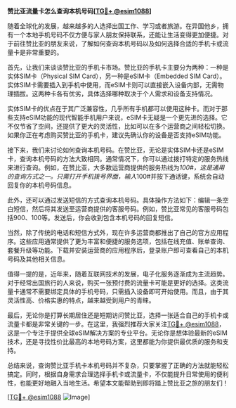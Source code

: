 **赞比亚流量卡怎么查询本机号码[[TG💪+ @esim1088](https://t.me/s/esim1088)]**

随着全球化的发展，越来越多的人选择出国工作、学习或者旅游。在异国他乡，拥有一个本地手机号码不仅方便与家人朋友保持联系，还能让生活变得更加便捷。对于前往赞比亚的朋友来说，了解如何查询本机号码以及如何选择合适的手机卡或流量卡是非常重要的。

首先，让我们来谈谈赞比亚的手机卡市场。赞比亚的手机卡主要分为两种：一种是实体SIM卡（Physical SIM Card），另一种是eSIM卡（Embedded SIM Card）。实体SIM卡需要插入到手机中使用，而eSIM卡则可以直接嵌入设备内部，无需物理插拔。这两种卡各有优劣，具体选择哪种取决于个人需求和设备支持情况。

实体SIM卡的优点在于其广泛兼容性，几乎所有手机都可以使用这种卡。而对于那些支持eSIM功能的现代智能手机用户来说，eSIM卡无疑是一个更先进的选择。它不仅节省了空间，还提供了更大的灵活性，比如可以在多个运营商之间轻松切换。如果你正在考虑购买赞比亚的手机卡，建议先确认你的设备是否支持eSIM功能。

接下来，我们来讨论如何查询本机号码。在赞比亚，无论是实体SIM卡还是eSIM卡，查询本机号码的方法大致相同。通常情况下，你可以通过拨打特定的服务热线来进行查询。例如，在赞比亚，大多数运营商提供的服务热线为*100#，这是通用的查询方式之一。只需打开手机拨号界面，输入*100#并按下通话键，系统会自动回复你的本机号码信息。

此外，还可以通过发送短信的方式查询本机号码。具体操作方法如下：编辑一条空白短信，然后将其发送至运营商提供的客服号码。例如，赞比亚常见的客服号码包括900、100等。发送后，你会收到包含本机号码的回复短信。

当然，除了传统的电话和短信方式外，现在许多运营商都推出了自己的官方应用程序。这些应用通常提供了更为丰富和便捷的服务选项，包括在线充值、账单查询、套餐升级等功能。下载并安装运营商的应用程序后，登录账户即可查看自己的本机号码及其他相关信息。

值得一提的是，近年来，随着互联网技术的发展，电子化服务逐渐成为主流趋势。对于经常出国旅行的人来说，购买一张预付费的流量卡可能是更好的选择。这类流量卡通常不需要绑定具体的手机号码，只需插入设备即可开始使用。而且，由于其灵活性高、价格实惠的特点，越来越受到用户的青睐。

最后，无论你是打算长期居住还是短期访问赞比亚，选择一张适合自己的手机卡或流量卡都是非常关键的一步。在这里，我强烈推荐大家关注[TG💪+ @esim1088](https://t.me/s/esim1088)，这是一个专注于提供全球eSIM解决方案的专业平台。无论你是想体验最新的eSIM技术，还是寻找性价比最高的本地号码方案，这里都能为你提供最优质的服务和支持。

总结来说，查询赞比亚手机卡本机号码并不复杂，只要掌握了正确的方法就能轻松搞定。同时，根据自身需求合理选择手机卡或流量卡，不仅能提升日常使用的便利性，也能更好地融入当地生活。希望本文能帮助到即将踏上赞比亚之旅的朋友们！

[[TG💪+ @esim1088](https://t.me/s/esim1088) ![Image](https://i.postimg.cc/4NQfJmqS/Snipaste-2025-05-13-00-14-12.png)]